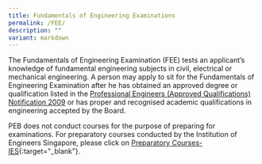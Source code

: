 ```yaml
---
title: Fundamentals of Engineering Examinations
permalink: /FEE/
description: ""
variant: markdown
---
```

The Fundamentals of Engineering Examination (FEE) tests an applicant’s knowledge of fundamental engineering subjects in civil, electrical or mechanical engineering. A person may apply to sit for the Fundamentals of Engineering Examination after he has obtained an approved degree or qualification listed in the [Professional Engineers (Approved Qualifications) Notification 2009](/act-and-rules/) or has proper and recognised academic qualifications in engineering accepted by the Board.

PEB does not conduct courses for the purpose of preparing for examinations. For preparatory courses conducted by the Institution of Engineers Singapore, please click on [Preparatory Courses- IES](https://docs.google.com/spreadsheets/d/1GWLBbEK9eR1y669JeY_vACrI0W0-rbEQ/edit?gid=683934124#gid=683934124){:target="_blank"}.
